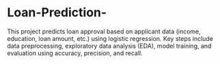 # Loan-Prediction-
This project predicts loan approval based on applicant data (income, education, loan amount, etc.) using logistic regression. Key steps include data preprocessing, exploratory data analysis (EDA), model training, and evaluation using accuracy, precision, and recall.
